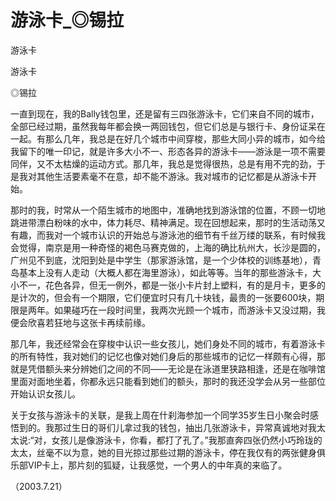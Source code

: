 # 游泳卡_◎锡拉

游泳卡

游泳卡

◎锡拉

一直到现在，我的Bally钱包里，还是留有三四张游泳卡，它们来自不同的城市，全部已经过期，虽然我每年都会换一两回钱包，但它们总是与银行卡、身份证呆在一起。有那么几年，我总是在好几个城市中间穿梭，那些大同小异的城市，如今给我留下的唯一印记，就是许多大小不一、形态各异的游泳卡——游泳是一项不需要同伴，又不太枯燥的运动方式。那几年，我总是觉得很热，总是有用不完的劲，于是我对其他生活要素毫不在意，却不能不游泳。我对城市的记忆都是从游泳卡开始。

那时的我，时常从一个陌生城市的地图中，准确地找到游泳馆的位置，不顾一切地跳进带漂白粉味的水中，体力耗尽、精神满足。现在回想起来，那时的生活动荡又有趣，而我对一个城市认识的开始总与游泳池的细节有千丝万缕的联系，有时候我会觉得，南京是用一种奇怪的褐色马赛克做的，上海的确比杭州大，长沙是圆的，广州见不到底，沈阳到处是中学生（那家游泳馆，是一个少体校的训练基地），青岛基本上没有人走动（大概人都在海里游泳），如此等等。当年的那些游泳卡，大小不一，花色各异，但无一例外，都是一张小卡片封上塑料，有的是月卡，更多的是计次的，但会有一个期限，它们便宜时只有几十块钱，最贵的一张要600块，期限是两年。如果碰巧在一段时间里，我两次光顾一个城市，而游泳卡又没过期，我便会欣喜若狂地与这张卡再续前缘。

那几年，我还经常会在穿梭中认识一些女孩儿，她们身处不同的城市，有着游泳卡的所有特性，我对她们的记忆也像对她们身后的那些城市的记忆一样颇有心得，那就是凭借额头来分辨她们之间的不同——无论是在泳道里狭路相逢，还是在咖啡馆里面对面地坐着，你都永远只能看到她们的额头，那时的我还没学会从另一些部位开始认识女孩儿。

关于女孩与游泳卡的关联，是我上周在什刹海参加一个同学35岁生日小聚会时感悟到的。我那过生日的哥们儿拿过我的钱包，抽出几张游泳卡，异常真诚地对我太太说:“对，女孩儿是像游泳卡，你看，都打了孔了。”我那直奔四张仍然小巧玲珑的太太，丝毫不以为意，她的目光掠过那些过期的游泳卡，停在我仅有的两张健身俱乐部VIP卡上，那片刻的狐疑，让我感觉，一个男人的中年真的来临了。

（2003.7.21）